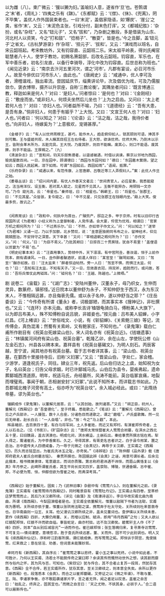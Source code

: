 <!-- { "loadSidebar": true } -->
以为雌〔八〕。束广微云：‘猨以獭为妇。’盖喻妇人意，遂省作‘旦’也。苍鹘谓之‘末’者，《周礼》：‘四夷之乐有《韎》。’《东都赋》云：‘《僸》、《佅》、《兜离》，罔不毕集’。盖优人作外国装束者也。一曰‘末泥’，盖倡家隐语，如‘爆炭’、‘崖公’之类，省作‘末’。又云：‘末泥色主张，引戏分付，副末色打诨’。又《都城纪胜》：‘杂扮，或名“杂旺”，又名“钮元子”，又名“拔和”，乃杂剧之散段，多是借装为山东、河北村人以资笑，今之“打和鼓”、“捻梢子”、“散耍”，皆是也。’今之丑脚，盖‘钮元子’之省文。《古杭梦游录》作‘杂班’、‘扭元子’、‘拔和’。又云：“演戏而以班名，自宋云韶班起。考宋教坊外，又有钧容直、云韶班二乐。宋太祖平岭表，得刘氏阉官聪慧者八十人，使学于教坊，初赐名箫韶部，后改名云韶班。钧容直，军乐也，在军中善乐者，初名引龙直，以备行幸骑导，淳化中改为钧容直。后世总称为班也。”
     《闻见近录》云：“南京去汴河五里河次，谓之‘河市’。凡郡有宴设，必召河市乐人。故至今俳优曰‘河市乐人’，由此也。”
     《唐阙史》云：“咸通中，优人李可及者，滑稽谐戏，独出辈流。尝因延庆节，缁黄讲论毕，次及倡优为戏，可及乃儒服敛巾，褒衣博带，摄齐以升崇座，自称‘三教论衡’。其隅坐者问曰：‘既言博通三教，释迦如来是何人？’对曰：‘是妇人。’问者惊曰：‘是何也？’对曰：‘《金刚经》云：“敷座而坐。”或非妇人，何烦夫坐然后儿坐也？’上为之启齿。又问曰：‘太上老君何人也？’ 对曰：‘亦妇人也。’问者益所不喻，乃曰：‘《道德经》云：“吾有大患，是吾有身。”倘非妇人，何患于有娠乎？’上大悦。又曰：‘文宣王何人也？’对曰：‘妇人也。’问者曰：‘何以知之？’对曰：‘《论语》云：“沽之哉，沽之哉，我待价者也。”向非妇人，待嫁奚为？’上意极欢，宠锡甚厚。”
  
 
     《金楼子》云：“有人以优师周穆王，甚巧，能作木人，趋走俯仰如人，锁其颐则可语，捧其手则可舞。王与盛姬共观，木人瞚其目招王左右侍者。王大怒，欲诛优师。优师大怖，乃剖木以示王，皆附会革木所为，五脏完具。王大悦。乃废其肝，则目不能瞚。废其心，则口不能语。废其脾，则手不能运。王厚赐之。”〔九〕
     《清波杂志》云：“宣和间，钧天乐部焦德者，以谐谑被遇，时借以讽谏。蔡京以邻地为西园，毁民屋数百间。一日，京在园中，顾谓德曰：‘西园与东园何如？’德曰：‘东园嘉木繁荫，望之如云；西园人民起离，泪下如雨。可谓“东园如云，西园如雨”。’语闻，抵罪。”
     《乐府杂录》云：“咸通以来，有范传康、上官唐卿、吕敬迁等三人弄假妇人。”案：此优人作旦之始。
     《委巷丛谈》云：“绍兴间内宴，有优人作善天文者云：‘世间贵官人，必应星象，我悉能窥之。法当用浑仪、设玉衡，若对其人窥之，见星而不见其人。玉衡不能猝办，用铜钱一文亦可。’乃令 窥光尧，云：‘帝星也。’秦师垣，曰：‘相星也。’韩蕲王，曰：‘将星也。’张郡王，曰：‘不见其星。’众皆骇，复令窥之，曰：‘中不见星，只见张郡王在钱眼内坐。’殿上大笑。俊最多赀，故讥之。”
  
 
     《闲燕常谈》云：“政和中，何执中为首台，广殖赀产，邸店之多，甲于京师。时有以旧印行吉观国所试《为君难》小经义称为上皇御制者，人竞传诵。会大宴，伶官为优戏，相谓曰：‘官家万机之暇何所为？’曰：‘不过燕乐尔。’曰：‘不然，亦如举子作文义。’问：‘何以知之？’遂举《为君难》义诵一过，乃以手加额，北乡赞叹，说：‘圣意匪独俯同韦布之士，留神经术，仰见兢兢图治，不安持守之深意。天下幸甚！’又问：‘宰相退朝之暇何所为？’曰：‘亦作文义。’问：‘何义。’曰：‘为臣不易义。’乃批其颊曰：‘日掠百二十贯房钱，犹自不易里！’盖俚语以贫窭为‘不易’也。”
     《明史纪事本末》云：“汪直用事久，势倾中外，天下凛凛。有中官阿丑，善诙谐，恒于上前作院本，颇有谲谏风。一日，丑作醉者酗酒状，前遣人佯曰：‘某官至！’酗骂如故。又曰：‘驾至!’酗亦如故。曰：‘汪太监来！’醉者惊迫帖然。旁一人曰：‘驾至不惧，而惧汪太监，何也？’曰：‘吾知有汪太监，不知有天子。’又一日，忽效直衣冠，持双斧，趋跄而行。或问故，答曰：‘吾将兵惟仗此两钺耳。’问：‘钺何名？’曰：‘王越、陈越也。’上微哂。” 
  
 


剧  说卷二
     《宙载》云：“《湖广志》：‘安陆州董仲，汉董永子，母乃织女，生仲而灵异，数篆府，镇邪怪。’近日院本以董仲舒为永子，不知仲舒生于西汉，永为东汉末人，不惟相隔远甚，亦且侮亵先儒。或以永子名仲，遂以仲舒当之耶？”《庄岳委谈》云：“今传奇有所谓《董永》者，词极鄙陋，而其事实本《搜神记》，非杜撰也。”又云：“《连环》亦本元曲。或称李长吉诗‘榼银龟骑白马，傅粉美人大旗下’，以为即吕布美人，殊不知傅粉自说吕貌，非姬妾也。”按元曲：吕布美人貂蝉，小字红昌。《河上楮谈》云：“世俗戏文、小说，有《斩貂蝉》、《关索鲍三娘》等记，流传傅会，真伪混淆；然蜀有关索岭，又有鲍家庄，不知何也。”
     《录鬼簿》载白仁甫所作剧目有《祝英台死嫁梁山伯》，宋人词名亦有《祝英台近》。《钱塘遗事》云：“林镇属河间府有梁山伯、祝英台墓”。乾隆乙卯，余在山左，学使阮公修《山左金石志》，州县各以碑本来。嘉祥县有《祝英台墓碣文》，为明人刻石。丙辰客越，至宁波，闻其地亦有祝英台墓。载于志书者详其事，云：“梁山伯、祝英台墓，在鄞西十里接待寺后，旧称‘义妇冢’。”又云：“晋梁山伯， 字处仁，家会稽。少游学，道逢祝氏子，同往。肄业三年，祝先返。后山伯归访之上虞，始知祝为女子，名曰英台；归告父母求姻，时已许鄮城马氏。山伯后为县令，婴疾弗起，遗命葬鄮城西清道原。明年，祝适马氏，舟经墓所，风涛不能前。英台临冢哀痛，地裂而埋璧焉。事闻于朝，丞相谢安封‘义妇冢’。”此说不知所本，而详载志书如此。乃吾郡城北槐子河旁有高土，俗亦呼为“祝英台坟”。余入城必经此。或曰：“此隋炀帝墓，谬为英台也。”
  
 
     锺嗣成作《录鬼簿》，以董解元居首，云：“以其创始，故列诸首。”又云：“胡正臣，杭州人，董解元《西厢记》自‘吾皇德化’，至于终篇，悉能歌之。”《笔谈》云：“董解元《西厢记》，曾见之卢兵部许，一人援弦，数十人合座，分诸色目而递歌之，谓之‘磨唱’。卢氏盛歌舞。然一见后无继者。赵长白云：‘一人自唱’。非也。”按：今之“马上戳”，本此。
     辉县褚邱，去百泉四十里，有白马将军祠，土人多崔姓，而近又有郑村。有演崔郑传奇者，土人以石击之。（见《书影》）。《旷园杂志》云：“唐郑太常恒暨崔夫人莺莺合祔墓，在淇水之西北五十里，曰旧魏县，盖古淇澳也。明成化间，淇水横溢，土崩石出，秦给事贯所撰志铭在焉。犁人得之，鬻诸崔氏，为中亭香案石。久之，寻得其家，有胥吏名吉者识之，白于县令邢某，置之邑治。志中盛传夫人四德咸备，乃一辱于元微之《会真记》，再辱于关汉卿、王实甫之《西厢记》。历久而志铭显出，为崔氏洗冰玉之耻，亦奇矣。”《诗辨坻》云：“陈仲醇《品外录》载《唐郑府君夫人崔氏合祔墓志铭》， 秦贯所撰也，陈因据此辨《会真》之诬，用意可谓长者。后余见此搨本，楷书微兼隶体，笔意遒古，而词亦质雅。第志称府君讳遇不讳恒，而眉山黄恪复以《会真》年月参之，此碑所谓崔氏者，其生平尚长双文四岁。盖荥阳、博陵，世通昏姻，志中崔、郑，不必便为莺、恒，仲醇但欲为雪崔之地，而弗深考耳。”
  
 
     《西厢记》始于董解元，固矣；乃《武林旧事》杂剧中有《莺莺六么》，则在董解元之前。《录鬼簿》王实甫有《崔莺莺待月西厢记》，同时睢景臣有《莺莺牡丹记》。王实甫止有四卷，至草桥店梦莺莺而止，其后乃关汉卿所续。（详见《曲藻》及《南濠诗话》）。李日华改实甫北曲为南曲，所谓《南西厢》，今梨园演唱者是也。王实甫全依董解元，惟董以敌贼下书者为法聪，实甫改为惠明。关所续亦依于董，惟董以张珙用法聪之谋，携莺奔于杜太守处，关所续则杜来普救寺也。日华南曲则一沿王、关耳。伧父漫讥汉卿所续之非，盖未见董词也。查伊璜以关所续未善，更作《续西厢》四折，大槩仍用董、关，而增以应制、赋诗，即用“待月西厢”之句；又夫人欲以红娘配郑恒，红娘不许而欲自缢。事皆蛇足，曲亦村拙，远不及汉卿矣。碧蕉轩主人作《不了缘》四折，则本“自从别后减容光”一诗而作也。崔已嫁郑恒；张生落魄归来，复寻萧寺访莺莺，不可复见——情词凄楚，意境苍凉，胜于查氏所续远甚，董、关而外，固不可少此别调也。明人又有《续西厢升仙记》，序称盱江韵客所撰，谓红娘成佛，而写莺莺之妬。郑恒诉于阴宫，鬼使擒莺，红来救之；意在惩淫、劝善，但词意未能雅妙耳。  
 
     卓珂月有《新西厢》，其自序云：“崔莺莺之事以悲终，霍小玉之事以死终。小说中如此者，不可胜计，乃何以王实甫、汤若士不能脱传奇之窠臼耶？余读其传而慨然动世外之想，读其剧而靡然与俗内之怀，其为风与否，可知也。《紫钗记》犹与传合，其不合者止复苏一段耳，然犹存其意。《西厢》全不合传，若王实甫所作，犹存其意，至关汉卿续之，则本意全失矣。余所以更作《新西厢》也，段落悉本《会真》，而合之以崔郑墓碣，又旁证之以《微之年谱》，不敢与董、王、陆、李诸家争衡，亦不敢蹈袭诸家片字，言之者无饰，闻之者足以叹息。盖崔之自言曰：‘始乱之，终弃之，固其宜也。’而微之自言曰：‘天之尤物，不妖其身，必妖于人。’合二语可以蔽斯传也。”
